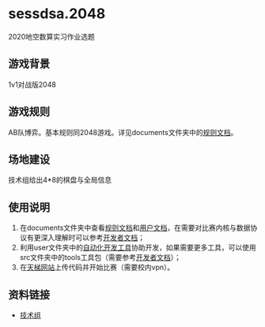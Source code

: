 # sessdsa.2048
2020地空数算实习作业选题

## 游戏背景
1v1对战版2048

## 游戏规则
AB队博弈。基本规则同2048游戏。详见documents文件夹中的[规则文档](documents/sessdsa2048规则文档.pdf)。

## 场地建设
技术组给出4*8的棋盘与全局信息

## 使用说明
1. 在documents文件夹中查看[规则文档](documents/sessdsa2048规则文档.pdf)和[用户文档](documents/sessdsa2048用户文档.md)，在需要对比赛内核与数据协议有更深入理解时可以参考[开发者文档](documents/sessdsa2048开发者文档.md)；
2. 利用user文件夹中的[自动化开发工具](user/userinterface.py)协助开发，如果需要更多工具，可以使用src文件夹中的tools工具包（需要参考[开发者文档](documents/sessdsa2048开发者文档.md)）；
3. 在[天梯网站](http://162.105.17.143:9580/match/dyEWuGIn8N)上传代码并开始比赛（需要校内vpn）。

## 资料链接
- [技术组](team.md)
